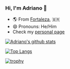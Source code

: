 ### Hi, I'm Adriano 👋

- :earth_americas: From [Fortaleza](https://maps.app.goo.gl/JkEo9gunAkFhqcYf6), :brazil:
- 😄 Pronouns: He/Him
- Check my [personal page](https://abbarreto.github.io/)

[![Adriano's github stats](https://github-readme-stats.vercel.app/api?username=abbarreto&show_icons=true&theme=gotham&border_color=2ba888)](https://github.com/anuraghazra/github-readme-stats)

[![Top Langs](https://github-readme-stats.vercel.app/api/top-langs/?username=abbarreto&layout=compact&size_weight=0&count_weight=1&theme=gotham&border_color=2ba888)](https://github.com/anuraghazra/github-readme-stats)

[![trophy](https://github-profile-trophy.vercel.app/?username=abbarreto&theme=onedark&margin-w=15&margin-h=15&no-bg=true&rank=-C&column=4)](https://github.com/ryo-ma/github-profile-trophy)

<br>
